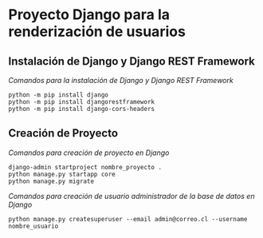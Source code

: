 # Proyecto Django para la renderización de usuarios

## Instalación de Django y Django REST Framework

_Comandos para la instalación de Django y Django REST Framework_

```
python -m pip install django
python -m pip install djangorestframework
python -m pip install django-cors-headers
```

## Creación de Proyecto

_Comandos para creación de proyecto en Django_

```
django-admin startproject nombre_proyecto .
python manage.py startapp core
python manage.py migrate
```
_Comandos para creación de usuario administrador de la base de datos en Django_

```
python manage.py createsuperuser --email admin@correo.cl --username nombre_usuario
```

